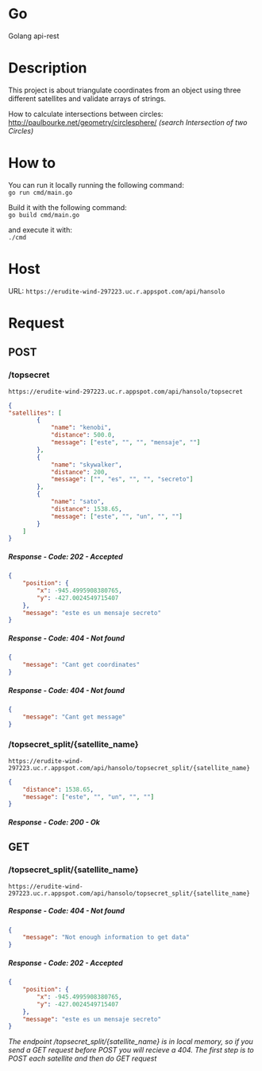 # Go
Golang api-rest

# Description
This project is about triangulate coordinates from an object using three different satellites and validate arrays of strings.

How to calculate intersections between circles: http://paulbourke.net/geometry/circlesphere/ *(search Intersection of two Circles)*

# How to
You can run it locally running the following command:  
`go run cmd/main.go` 

Build it with the following command:  
`go build cmd/main.go`     

and execute it with:  
`./cmd`

# Host
URL: `https://erudite-wind-297223.uc.r.appspot.com/api/hansolo`

# Request
## POST
### /topsecret
`https://erudite-wind-297223.uc.r.appspot.com/api/hansolo/topsecret`  
```json
{ 
"satellites": [ 
        { 
            "name": "kenobi", 
            "distance": 500.0, 
            "message": ["este", "", "", "mensaje", ""] 
        }, 
        { 
            "name": "skywalker", 
            "distance": 200,
            "message": ["", "es", "", "", "secreto"] 
        }, 
        { 
            "name": "sato", 
            "distance": 1538.65,
            "message": ["este", "", "un", "", ""] 
        } 
    ] 
}
```
##### Response - Code: 202 - Accepted
```json
{
    "position": {
        "x": -945.4995908380765,
        "y": -427.0024549715407
    },
    "message": "este es un mensaje secreto"
}
```
##### Response - Code: 404 - Not found
```json
{
    "message": "Cant get coordinates"
}
```
##### Response - Code: 404 - Not found
```json
{
    "message": "Cant get message"
}
```
### /topsecret_split/{satellite_name}
`https://erudite-wind-297223.uc.r.appspot.com/api/hansolo/topsecret_split/{satellite_name}`  
```json
{
    "distance": 1538.65,
    "message": ["este", "", "un", "", ""]
}
```
##### Response - Code: 200 - Ok
## GET
### /topsecret_split/{satellite_name}
`https://erudite-wind-297223.uc.r.appspot.com/api/hansolo/topsecret_split/{satellite_name}`  
##### Response - Code: 404 - Not found
```json
{
    "message": "Not enough information to get data"
}
```
##### Response - Code: 202 - Accepted
```json
{
    "position": {
        "x": -945.4995908380765,
        "y": -427.0024549715407
    },
    "message": "este es un mensaje secreto"
}
```

*The endpoint /topsecret_split/{satellite_name} is in local memory, so if you send a GET request before POST you will recieve a 404. The first step is to POST each satellite and then do GET request*




